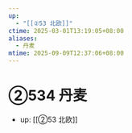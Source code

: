 ```yaml
---
up:
  - "[[②53 北欧]]"
ctime: 2025-03-01T13:19:05+08:00
aliases:
  - 丹麦
mtime: 2025-09-09T12:37:06+08:00
---
```


# ②534 丹麦

- up: [[②53 北欧]]
